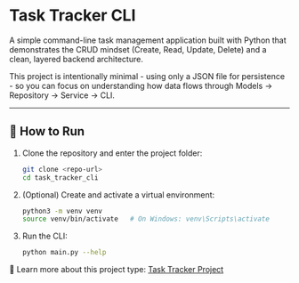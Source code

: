 # Task Tracker CLI

A simple command-line task management application built with Python that demonstrates the CRUD mindset (Create, Read, Update, Delete) and a clean, layered backend architecture.

This project is intentionally minimal - using only a JSON file for persistence - so you can focus on understanding how data flows through Models → Repository → Service → CLI.

---

## 🚀 How to Run

1. Clone the repository and enter the project folder:
   ```bash
   git clone <repo-url>
   cd task_tracker_cli
   ```
2. (Optional) Create and activate a virtual environment:
   ```bash
   python3 -m venv venv
   source venv/bin/activate   # On Windows: venv\Scripts\activate
   ```
3. Run the CLI:
   ```bash
   python main.py --help
   ```

📖 Learn more about this project type: [Task Tracker Project](https://roadmap.sh/projects/task-tracker)
